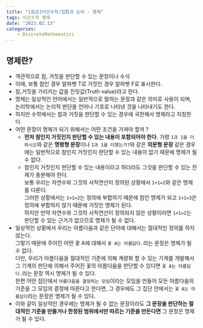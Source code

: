 ```yaml
---
title: "[컴공]이산수학/집합과 논리 - 명제"
tags: 이산수학 명제
date: "2023.02.13"
categories: 
    - DiscreteMathematics
---
```


## 명제란?
- 객관적으로 참, 거짓을 판단할 수 있는 문장이나 수식
- 이때, 보통 참인 경우 알파벳 T로 거짓인 경우 알파벳 F로 표시한다.
- 참,거짓을 가리키는 값을 진릿값(Truth value)라고 한다.
- 명제는 일상적인 언어에서는 일반적으로 말하는 문장과 같은 의미로 사용이 되며, 논리학에서는 논리적 판단을 언어나 기호로 나타낸 것을 나타내기도 한다.
- 하지만 수학에서는 참과 거짓을 판단할 수 있는 경우에 국한해서 명제라고 지칭한다.
- 어떤 문장이 명제가 되기 위해서는 어떤 조건을 가져야 할까 ?
    - **먼저 참인지 거짓인지 판단할 수 있는 내용이 포함되어야 한다.** 가령 `1과 1을 더하시오`와 같은 **명령형 문장**이나 `1과 1을 더했는가?`와 같은 **의문형 문장** 같은 경우에는 일반적으로 참인지 거짓인지 판단할 수 있는 내용이 없기 때문에 명제가 될 수 없다.
    - 참인지 거짓인지 판단할 수 있는 내용이라고 하더라도 그것을 판단할 수 있는 전제가 충분해야 한다. <br>보통 우리는 자연수와 그것의 사칙연산이 정의된 상황에서 `1+1=2`와 같은 명제를 다룬다.<br>그러한 상황에서는 `1+1=2`는 정의에 부합하기 때문에 참인 명제가 되고 `1+1=3`은 정의에 부합하지 않기 때문에 거짓인 명제가 된다.<br>하지만 만약 자연수와 그것의 사칙연산이 정의되지 않은 상황이라면 `1+1=2`는 판단할 수 있는 근거가 없으므로 명제가 될 수 없다.
- 일상적인 상황에서 우리는 아름다움과 같은 단어에 대해서는 절대적인 정의를 하지 않는다.<br>그렇기 때문에 주어진 어떤 꽃 A에 대해서 `꽃 A는 아름답다.`라는 문장은 명제가 될 수 없다.<br>
다만, 우리가 아름다움을 절대적인 기준에 의해 계량화 할 수 있는 기계를 개발해서 그 기계의 판단에 의해서 주어진 꽃의 아름다움을 판단할 수 있다면 `꽃 A는 아름답다.`라는 문장 역시 명제가 될 수 있다.<br>한편 어떤 집단에서 `아름다움을 결정하는 모임`이라는 모임을 만들어 모든 아름다움의 기준을 그 모임의 결정에 따른다고 한다면, 그 경우에도 그 집단 안에서는 `꽃 A는 아름답다`라는 문장은 명제가 될 수 있다.
- 이와 같이 일상적인 경우에는 명제가 될 수 없는 문장이라도 **그 문장을 판단하는 절대적인 기준을 만들거나 한정된 범위에서만 따르는 기준을 만든다면** 그 문장은 명제가 될 수 있다.
